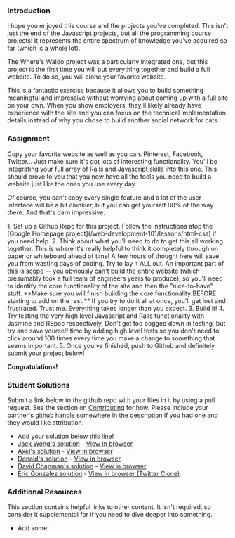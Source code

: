 ### Introduction
I hope you enjoyed this course and the projects you've completed.  This isn't just the end of the Javascript projects, but all the programming course projects!  It represents the entire spectrum of knowledge you've acquired so far (which is a whole lot).

The Where's Waldo project was a particularly integrated one, but this project is the first time you will put everything together and build a full website.  To do so, you will clone your favorite website.

This is a fantastic exercise because it allows you to build something meaningful and impressive without worrying about coming up with a full site on your own.  When you show employers, they'll likely already have experience with the site and you can focus on the technical implementation details instead of why you chose to build another social network for cats.

### Assignment

Copy your favorite website as well as you can.  Pinterest, Facebook, Twitter... Just make sure it's got lots of interesting functionality.  You'll be integrating your full array of Rails and Javascript skills into this one.  This should prove to you that you now have all the tools you need to build a website just like the ones you use every day.

Of course, you can't copy every single feature and a lot of the user interface will be a bit clunkier, but you can get yourself 80% of the way there.  And that's darn impressive.

<div class="lesson-content__panel" markdown="1">
1. Set up a Github Repo for this project.  Follow the instructions atop the [Google Homepage project](/web-development-101/lessons/html-css) if you need help.
2. Think about what you'll need to do to get this all working together.  This is where it's really helpful to think it completely through on paper or whiteboard ahead of time!  A few hours of thought here will save you from wasting days of coding.  Try to lay it ALL out.  An important part of this is scope -- you obviously can't build the entire website (which presumably took a full team of engineers years to produce), so you'll need to identify the core functionality of the site and then the "nice-to-have" stuff.  **Make sure you will finish building the core functionality BEFORE starting to add on the rest.** If you try to do it all at once, you'll get lost and frustrated.  Trust me.  Everything takes longer than you expect.
3. Build it!
4. Try testing the very high level Javascript and Rails functionality with Jasmine and RSpec respectively.  Don't get too bogged down in testing, but try and save yourself time by adding high level tests so you don't need to click around 100 times every time you make a change to something that seems important.
5. Once you've finished, push to Github and definitely submit your project below!

**Congratulations!**
</div>

### Student Solutions
Submit a link below to the github repo with your files in it by using a pull request.  See the section on [Contributing](http://github.com/TheOdinProject/curriculum/blob/master/contributing.md) for how.  Please include your partner's github handle somewhere in the description if you had one and they would like attribution.

* Add your solution below this line!
* [Jack Wong's solution](https://github.com/iamjackslayer/odin-chat) - [View in browser](https://odin-chat.herokuapp.com)
* [Axel's solution](https://github.com/afuh/pinstagram) - [View in browser](https://pinstagram-app.herokuapp.com/)
* [Donald's solution](https://github.com/donaldali/odinbook "Odinbook on GitHub") - [View in browser](https://dna-odinbook.herokuapp.com/ "Odinbook on Heroku")
* [David Chapman's solution](https://github.com/davidchappy/lesson-scheduler) - [View in browser](http://lesson-scheduler.herokuapp.com/)
* [Eric Gonzalez solution](https://github.com/Twinpair/Acquaintion) - [View in browser (Twitter Clone)](https://acquaintion.herokuapp.com/)


### Additional Resources
This section contains helpful links to other content. It isn't required, so consider it supplemental for if you need to dive deeper into something.

* Add some!
